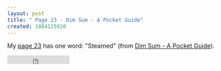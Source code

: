 ```yaml
---
layout: post
title: " Page 23 - Dim Sum - A Pocket Guide"
created: 1084125920
---
```

My <a href="http://www.tbray.org/ongoing/When/200x/2004/04/24/FifthSentence">page 23</a> has one word: "Steamed" (from <a href="http://www.amazon.com/exec/obidos/tg/detail/-/0811841782/104-5919483-1538321?v=glance">Dim Sum - A Pocket Guide</a>).
<iframe id="c5faa07e-1b3a-ada3-eb91-4fe905c92257" frameborder="0" height="20" width="144" scroll=no scrolling=no src="http://www.audioblog.com/playweb?player=2&#38;audioid=P2b69f4f2eeb60e3653c07f46c40fb9d9ZVpwRFREYmN0&#38;buffer=5&#38;fcolor=CCFF33&#38;bcolor=FFFFFF&#38;size=20"></iframe>

